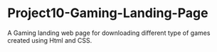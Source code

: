 # Project10-Gaming-Landing-Page
A Gaming landing web page for downloading different type of games created using Html and CSS.
